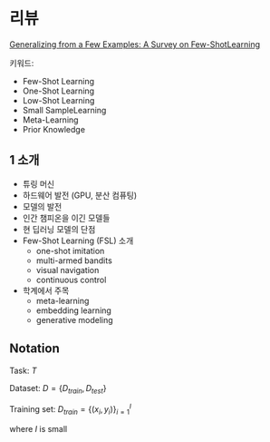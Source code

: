 # 리뷰

[Generalizing from a Few Examples: A Survey on Few-ShotLearning](https://arxiv.org/abs/1904.05046)

키워드:

- Few-Shot Learning
- One-Shot Learning
- Low-Shot Learning
- Small SampleLearning
- Meta-Learning
- Prior Knowledge

## 1 소개

- 튜링 머신
- 하드웨어 발전 (GPU, 분산 컴퓨팅)
- 모델의 발전
- 인간 챔피온을 이긴 모델들
- 현 딥러닝 모델의 단점
- Few-Shot Learning (FSL) 소개
  - one-shot imitation
  - multi-armed bandits
  - visual navigation
  - continuous control
- 학계에서 주목
  -  meta-learning
  - embedding learning
  - generative modeling

## Notation

Task: $T$

Dataset: $D = \{ D_{train}, D_{test}\}$

Training set: $D_{train} = \{ (x_i, y_i )\}_{i=1}^I$

where $I$ is small





